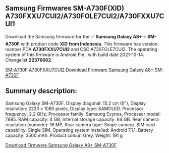 <h2>Samsung Firmwares SM-A730F(XID) A730FXXU7CUI2/A730FOLE7CUI2/A730FXXU7CUI1</h2>
Download the Samsung firmware for the ✅ <strong>Samsung Galaxy A8+ </strong> ⭐ <strong>SM-A730F</strong> with product code <strong>XID</strong> <strong> from Indonesia</strong>. This firmware has version number PDA <strong>A730FXXU7CUI2</strong> and CSC A730FOLE7CUI2. The operating system of this firmware is Android Pie , with build date 2021-10-14. Changelist <strong>22376662</strong>.


[SM-A730F](https://samfirm.shop/samsung/model/SM-A730F)
[A730FXXU7CUI2](https://samfirm.shop/samsung/pda/A730FXXU7CUI2)
[Download Firmware Samsung Galaxy A8+ SM-A730F](https://samfirm.shop/samsung/firmware/465387)
<h2>Summary description:</h2>
<p>Samsung Galaxy SM-A730F. Display diagonal: 15.2 cm (6"), Display resolution: 2220 x 1080 pixels, Display type: SAMOLED. Processor frequency: 2.2 GHz, Processor family: Samsung Exynos, Processor model: 7885. RAM capacity: 4 GB, Internal storage capacity: 64 GB. Rear camera resolution (numeric): 16 MP, Rear camera type: Single camera. SIM card capability: Single SIM. Operating system installed: Android 7.1.1. Battery capacity: 3500 mAh. Product colour: Grey. Weight: 191 g</p>


[Download Firmware Samsung Galaxy A8+ SM-A730F](https://samfirm.shop/samsung/firmware/465387)

